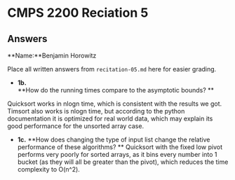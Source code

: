 # CMPS 2200 Reciation 5
## Answers

**Name:**Benjamin Horowitz


Place all written answers from `recitation-05.md` here for easier grading.







- **1b.**  
**How do the running times compare to the asymptotic bounds? **

Quicksort works in nlogn time, which is consistent with the results we got. Timsort also works is nlogn time, but according to the python documentation it is optimized for real world data, which may explain its good performance for the unsorted array case. 




- **1c.** 
**How does changing the type of input list change the relative performance of these algorithms? **
Quicksort with the fixed low pivot performs very poorly for sorted arrays, as it bins every number into 1 bucket (as they will all be greater than the pivot), which reduces the time complexity to O(n^2).
